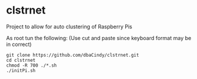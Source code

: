 
# clstrnet
Project to allow for auto clustering of Raspberry Pis

As root tun the following: (Use cut and paste since keyboard format may be in correct)
```
git clone https://github.com/dbaCindy/clstrnet.git
cd clstrnet
chmod -R 700 ./*.sh
./initPi.sh
```

